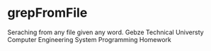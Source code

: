 # grepFromFile
Seraching from any file given any word.
Gebze Technical Universty Computer Engineering System Programming Homework
